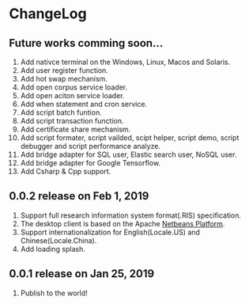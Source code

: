 # ChangeLog

## Future works comming soon...
1. Add nativce terminal on the Windows, Linux, Macos and Solaris.
2. Add user register function.
3. Add hot swap mechanism.
4. Add open corpus service loader.
5. Add open aciton service loader.
6. Add when statement and cron service.
7. Add script batch funtion.
8. Add script transaction function.
9. Add certificate share mechanism.
10. Add script formater, script vailded, scipt helper, script demo, script debugger and script performance analyze.
12. Add bridge adapter for SQL user, Elastic search user, NoSQL user.
13. Add bridge adapter for Google Tensorflow.
14. Add Csharp & Cpp support.

## 0.0.2 release on Feb 1, 2019
1. Support full research information system format(.RIS) specification.
2. The desktop client is based on the Apache [Netbeans Platform](http://netbeans.apache.org/).
3. Support internationalization for English(Locale.US) and Chinese(Locale.China).
4. Add loading splash.

## 0.0.1 release on Jan 25, 2019
1. Publish to the world!
